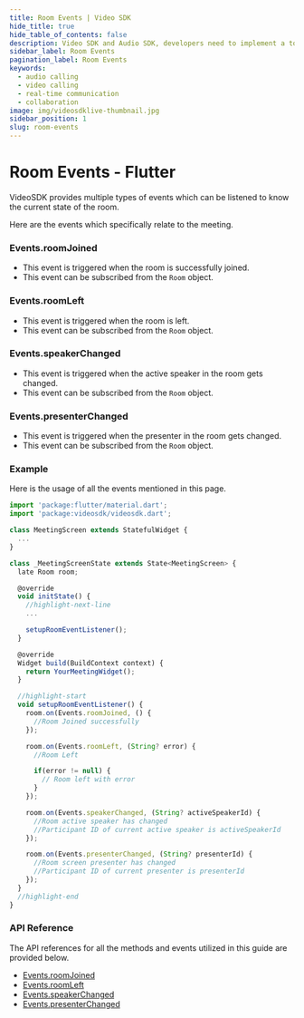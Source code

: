 ```yaml
---
title: Room Events | Video SDK
hide_title: true
hide_table_of_contents: false
description: Video SDK and Audio SDK, developers need to implement a token server. This requires efforts on both the front-end and backend.
sidebar_label: Room Events
pagination_label: Room Events
keywords:
  - audio calling
  - video calling
  - real-time communication
  - collaboration
image: img/videosdklive-thumbnail.jpg
sidebar_position: 1
slug: room-events
---
```


# Room Events - Flutter

VideoSDK provides multiple types of events which can be listened to know the current state of the room.

Here are the events which specifically relate to the meeting.

### Events.roomJoined

- This event is triggered when the room is successfully joined.
- This event can be subscribed from the `Room` object.

### Events.roomLeft

- This event is triggered when the room is left.
- This event can be subscribed from the `Room` object.

### Events.speakerChanged

- This event is triggered when the active speaker in the room gets changed.
- This event can be subscribed from the `Room` object.

### Events.presenterChanged

- This event is triggered when the presenter in the room gets changed.
- This event can be subscribed from the `Room` object.

### Example

Here is the usage of all the events mentioned in this page.

```js
import 'package:flutter/material.dart';
import 'package:videosdk/videosdk.dart';

class MeetingScreen extends StatefulWidget {
  ...
}

class _MeetingScreenState extends State<MeetingScreen> {
  late Room room;

  @override
  void initState() {
    //highlight-next-line
    ...

    setupRoomEventListener();
  }

  @override
  Widget build(BuildContext context) {
    return YourMeetingWidget();
  }

  //highlight-start
  void setupRoomEventListener() {
    room.on(Events.roomJoined, () {
      //Room Joined successfully
    });

    room.on(Events.roomLeft, (String? error) {
      //Room Left

      if(error != null) {
        // Room left with error
      }
    });

    room.on(Events.speakerChanged, (String? activeSpeakerId) {
      //Room active speaker has changed
      //Participant ID of current active speaker is activeSpeakerId
    });

    room.on(Events.presenterChanged, (String? presenterId) {
      //Room screen presenter has changed
      //Participant ID of current presenter is presenterId
    });
  }
  //highlight-end
}
```

### API Reference

The API references for all the methods and events utilized in this guide are provided below.

- [Events.roomJoined](/flutter/api/sdk-reference/room-class/events#roomjoined)
- [Events.roomLeft](/flutter/api/sdk-reference/room-class/events#roomleft)
- [Events.speakerChanged](/flutter/api/sdk-reference/room-class/events#speakerchanged)
- [Events.presenterChanged](/flutter/api/sdk-reference/room-class/events#presenterchanged)
